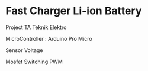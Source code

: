 
# Fast Charger Li-ion Battery 
Project TA Teknik Elektro 

MicroController : Arduino Pro Micro 

Sensor Voltage

Mosfet Switching PWM
